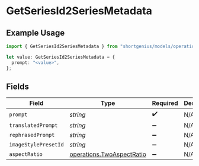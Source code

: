 # GetSeriesId2SeriesMetadata

## Example Usage

```typescript
import { GetSeriesId2SeriesMetadata } from "shortgenius/models/operations";

let value: GetSeriesId2SeriesMetadata = {
  prompt: "<value>",
};
```

## Fields

| Field                                                                  | Type                                                                   | Required                                                               | Description                                                            |
| ---------------------------------------------------------------------- | ---------------------------------------------------------------------- | ---------------------------------------------------------------------- | ---------------------------------------------------------------------- |
| `prompt`                                                               | *string*                                                               | :heavy_check_mark:                                                     | N/A                                                                    |
| `translatedPrompt`                                                     | *string*                                                               | :heavy_minus_sign:                                                     | N/A                                                                    |
| `rephrasedPrompt`                                                      | *string*                                                               | :heavy_minus_sign:                                                     | N/A                                                                    |
| `imageStylePresetId`                                                   | *string*                                                               | :heavy_minus_sign:                                                     | N/A                                                                    |
| `aspectRatio`                                                          | [operations.TwoAspectRatio](../../models/operations/twoaspectratio.md) | :heavy_minus_sign:                                                     | N/A                                                                    |